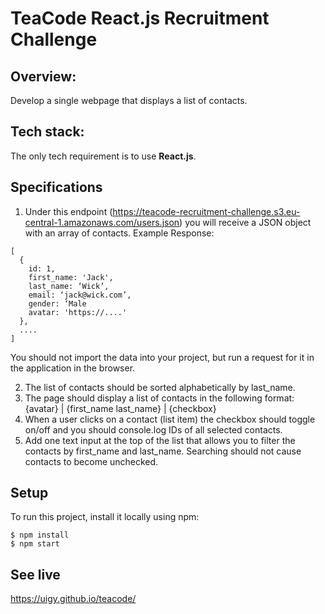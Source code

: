 # TeaCode React.js Recruitment Challenge
## Overview:
Develop a single webpage that displays a list of contacts.
## Tech stack:
The only tech requirement is to use **React.js**.
## Specifications
1. Under this endpoint
(https://teacode-recruitment-challenge.s3.eu-central-1.amazonaws.com/users.json)
you will receive a JSON object with an array of contacts. Example Response:
```
[
  {
    id: 1,
    first_name: 'Jack',
    last_name: ‘Wick’,
    email: ‘jack@wick.com’,
    gender: ‘Male
    avatar: 'https://....'
  },
  ....
]
```
You should not import the data into your project, but run a request for it in the
application in the browser.

2. The list of contacts should be sorted alphabetically by last_name.
3. The page should display a list of contacts in the following format:
{avatar} | {first_name last_name} | {checkbox}
4. When a user clicks on a contact (list item) the checkbox should toggle on/off and you
should console.log IDs of all selected contacts.
5. Add one text input at the top of the list that allows you to filter the contacts by
first_name and last_name. Searching should not cause contacts to become
unchecked.

## Setup
To run this project, install it locally using npm:

```
$ npm install
$ npm start
```

## See live

https://uigy.github.io/teacode/
